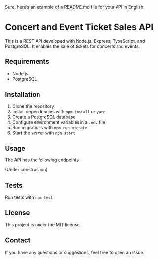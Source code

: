 Sure, here’s an example of a README.md file for your API in English:

# Concert and Event Ticket Sales API

This is a REST API developed with Node.js, Express, TypeScript, and PostgreSQL. It enables the sale of tickets for concerts and events.

## Requirements

- Node.js
- PostgreSQL

## Installation

1. Clone the repository
2. Install dependencies with `npm install` or `yarn`
3. Create a PostgreSQL database
4. Configure environment variables in a `.env` file
5. Run migrations with `npm run migrate`
6. Start the server with `npm start`

## Usage

The API has the following endpoints:

(Under construction)

## Tests

Run tests with `npm test`

## License

This project is under the MIT license.

## Contact

If you have any questions or suggestions, feel free to open an issue.